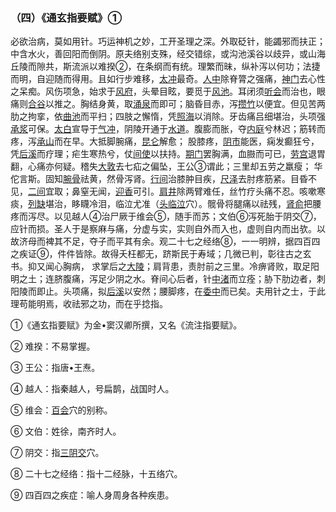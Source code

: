 ### （四）《通玄指要赋》①

必欲治病，莫如用针。巧运神机之妙，工开圣理之深。外取砭针，能蠲邪而扶正；中含水火，善回阳而倒阴。原夫络别支殊，经交错综，或沟池溪谷以歧异，或山海丘陵而隙共，斯流派以难揆②，在条纲而有统。理繁而昧，纵补泻以何功；法捷而明，自迎随而得用。且如行步难移，[太冲](https://www.gmzyjc.com/read/zjs/zjs3.1.9-12-0.0.4.3.3.md)最奇。[人中](https://www.gmzyjc.com/read/zjs/zjs3.2.2-0.0.1.3.26.md)除脊膂之强痛，[神门](https://www.gmzyjc.com/read/zjs/zjs3.1.4-6-0.0.2.3.7.md)去心性之呆痴。风伤项急，始求于[风府](https://www.gmzyjc.com/read/zjs/zjs3.2.2-0.0.1.3.16.md)，头晕目眩，要觅于[风池](https://www.gmzyjc.com/read/zjs/zjs3.1.9-12-0.0.3.3.20.md)。耳闭须[听会](https://www.gmzyjc.com/read/zjs/zjs3.1.9-12-0.0.3.3.2.md)而治也，眼痛则[合谷](https://www.gmzyjc.com/read/zjs/zjs3.1.1-3-0.1.2.3.4.md)以推之。胸结身黄，取[涌泉](https://www.gmzyjc.com/read/zjs/zjs3.1.7-8-0.0.2.3.1.md)而即可；脑昏目赤，泻[攒竹](https://www.gmzyjc.com/read/zjs/zjs3.1.7-8-0.0.1.3.2.md)以便宜。但见苦两肋之拘挛，依[曲池](https://www.gmzyjc.com/read/zjs/zjs3.1.1-3-0.1.2.3.11.md)而平扫；四肢之懈惰，凭[照海](https://www.gmzyjc.com/read/zjs/zjs3.1.7-8-0.0.2.3.6.md)以消除。牙齿痛吕细堪治，头项强[承浆](https://www.gmzyjc.com/read/zjs/zjs3.2.1-0.1.1.3.22.md)可保。[太白](https://www.gmzyjc.com/read/zjs/zjs3.1.4-6-0.0.1.3.3.md)宣导于[气冲](https://www.gmzyjc.com/read/zjs/zjs3.1.1-3-0.1.3.3.30.md)，阴陵开通于[水道](https://www.gmzyjc.com/read/zjs/zjs3.1.1-3-0.1.3.3.28.md)。腹膨而胀，夺[内庭](https://www.gmzyjc.com/read/zjs/zjs3.1.1-3-0.1.3.3.44.md)兮林迟；筋转而疼，泻[承山](https://www.gmzyjc.com/read/zjs/zjs3.1.7-8-0.0.1.3.57.md)而在早。大抵脚腕痛，[昆仑](https://www.gmzyjc.com/read/zjs/zjs3.1.7-8-0.0.1.3.60.md)解愈； 股膝疼，[阴市](https://www.gmzyjc.com/read/zjs/zjs3.1.1-3-0.1.3.3.33.md)能医，痫发癫狂兮，凭[后溪](https://www.gmzyjc.com/read/zjs/zjs3.1.4-6-0.0.3.3.3.md)而疗理；疟生寒热兮，仗[间使](https://www.gmzyjc.com/read/zjs/zjs3.1.9-12-0.0.1.3.5.md)以扶持。[期门](https://www.gmzyjc.com/read/zjs/zjs3.1.9-12-0.0.4.3.14.md)罢胸满，血臌而可已，[劳宫](https://www.gmzyjc.com/read/zjs/zjs3.1.9-12-0.0.1.3.8.md)退胃翻，心痛亦何疑。稽失[大敦](https://www.gmzyjc.com/read/zjs/zjs3.1.9-12-0.0.4.3.1.md)去七疝之偏坠，王公③谓此；三里却五劳之羸瘦； 华佗言斯。固知[腕骨](https://www.gmzyjc.com/read/zjs/zjs3.1.4-6-0.0.3.3.4.md)祛黄，然骨泻肾。[行间](https://www.gmzyjc.com/read/zjs/zjs3.1.9-12-0.0.4.3.2.md)治膝肿目疾，[尺泽](https://www.gmzyjc.com/read/zjs/zjs3.1.1-3-0.1.1.3.5.md)去肘疼筋紧。目昏不见，[二间](https://www.gmzyjc.com/read/zjs/zjs3.1.1-3-0.1.2.3.2.md)宜取；鼻窒无闻，[迎香](https://www.gmzyjc.com/read/zjs/zjs3.1.1-3-0.1.2.3.20.md)可引。[肩井](https://www.gmzyjc.com/read/zjs/zjs3.1.9-12-0.0.3.3.21.md)除两臂难任，丝竹疗头痛不忍。咳嗽寒痰，[列缺](https://www.gmzyjc.com/read/zjs/zjs3.1.1-3-0.1.1.3.7.md)堪治，眵䁾冷泪，临泣尤准（[头临泣](https://www.gmzyjc.com/read/zjs/zjs3.1.9-12-0.0.3.3.15.md)穴）。髋骨将腿痛以祛残，[肾俞](https://www.gmzyjc.com/read/zjs/zjs3.1.7-8-0.0.1.3.23.md)把腰疼而泻尽。以见越人④治尸厥于维会⑤，随手而苏；文伯⑥泻死胎于阴交⑦，应针而损。圣人于是察麻与痛，分虚与实，实则自外而入也，虚则自内而出欤。以故济母而裨其不足，夺子而平其有余。观二十七之经络⑧，一一明辨，据四百四之疾证⑨，件件皆除。故得夭枉都无，跻斯民于寿域；几微已判，彰往古之玄书。抑又闻心胸病， 求掌后之[大陵](https://www.gmzyjc.com/read/zjs/zjs3.1.9-12-0.0.1.3.7.md)；肩背患，责肘前之三里。冷痹肾败，取足阳明之土；连脐腹痛，泻足少阴之水。脊间心后者，针[中渚](https://www.gmzyjc.com/read/zjs/zjs3.1.9-12-0.0.2.3.3.md)而立痊；胁下肋边者，刺阳陵而即止。头项痛，拟[后溪](https://www.gmzyjc.com/read/zjs/zjs3.1.4-6-0.0.3.3.3.md)以安然；腰脚疼，在[委中](https://www.gmzyjc.com/read/zjs/zjs3.1.7-8-0.0.1.3.40.md)而已矣。夫用针之士，于此理苟能明焉，收祛邪之功，而在乎捻指。 

①《通玄指要赋》为金•窦汉卿所撰，又名《流注指要赋》。

② 难揆：不易掌握。 

③ 王公：指唐•王焘。

④ 越人：指秦越人，号扁鹊，战国时人。 

⑤ 维会：[百会](https://www.gmzyjc.com/read/zjs/zjs3.2.2-0.0.1.3.20.md)穴的别称。

⑥ 文伯：姓徐，南齐时人。

⑦ 阴交：指[三阴交](https://www.gmzyjc.com/read/zjs/zjs3.1.4-6-0.0.1.3.6.md)穴。

⑧ 二十七之经络：指十二经脉，十五络穴。

⑨ 四百四之疾症：喻人身周身各种疾患。 
